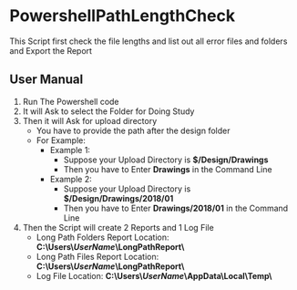# PowershellPathLengthCheck
This Script first check the file lengths and list out all error files and folders and Export the Report
## User Manual
1. Run The Powershell code
2. It will Ask to select the Folder for Doing Study
3. Then it will Ask for upload directory
    * You have to provide the path after the design folder
    * For Example:
        * Example 1:
            * Suppose your Upload Directory is **$/Design/Drawings**
            * Then you have to Enter **Drawings** in the Command Line
        * Example 2:
            * Suppose your Upload Directory is **$/Design/Drawings/2018/01**
            * Then you have to Enter **Drawings/2018/01** in the Command Line
4. Then the Script will create 2 Reports and 1 Log File
    * Long Path Folders Report Location: **C:\\Users\\*UserName*\\LongPathReport\\**
    * Long Path Files Report Location: **C:\\Users\\*UserName*\\LongPathReport\\**
    * Log File Location: **C:\\Users\\*UserName*\\AppData\\Local\\Temp\\**